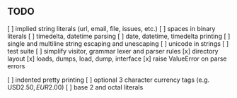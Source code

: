 TODO
----
[ ] implied string literals (url, email, file, issues, etc.)
[ ] spaces in binary literals
[ ] timedelta, datetime parsing
[ ] date, datetime, timedelta printing
[ ] single and multiline string escaping and unescaping
[ ] unicode in strings
[ ] test suite
[ ] simplify visitor, grammar lexer and parser rules
[x] directory layout
[x] loads, dumps, load, dump, interface
[x] raise ValueError on parse errors

[ ] indented pretty printing
[ ] optional 3 character currency tags (e.g. USD$2.50, EUR$2.00)
[ ] base 2 and octal literals
